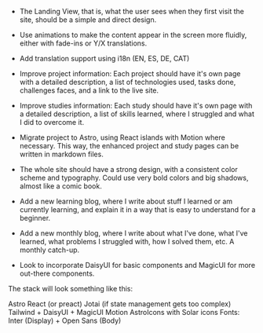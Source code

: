 - The Landing View, that is, what the user sees when they first visit the site, should be a simple and direct design.
- Use animations to make the content appear in the screen more fluidly, either with fade-ins or Y/X translations.
- Add translation support using i18n (EN, ES, DE, CAT)

- Improve project information: Each project should have it's own page with a detailed description, a list of technologies used, tasks done, challenges faces, and a link to the live site.
- Improve studies information: Each study should have it's own page with a detailed description, a list of skills learned, where I struggled and what I did to overcome it.
- Migrate project to Astro, using React islands with Motion where necessary. This way, the enhanced project and study pages can be written in markdown files.
- The whole site should have a strong design, with a consistent color scheme and typography. Could use very bold colors and big shadows, almost like a comic book.

- Add a new learning blog, where I write about stuff I learned or am currently learning, and explain it in a way that is easy to understand for a beginner.
- Add a new monthly blog, where I write about what I've done, what I've learned, what problems I struggled with, how I solved them, etc. A monthly catch-up.

- Look to incorporate DaisyUI for basic components and MagicUI for more out-there components.

The stack will look something like this:

Astro
React (or preact)
Jotai (if state management gets too complex)
Tailwind + DaisyUI + MagicUI
Motion
AstroIcons with Solar icons
Fonts: Inter (Display) + Open Sans (Body)
